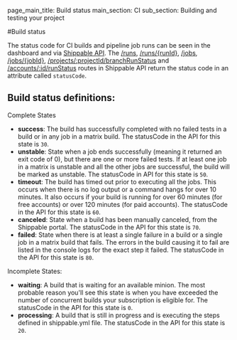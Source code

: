 page_main_title: Build status
main_section: CI
sub_section: Building and testing your project

#Build status

The status code for CI builds and pipeline job runs can be seen in the dashboard and via [Shippable API](/platform/tutorial/api/api-overview). The [/runs](http://docs.shippable.com/platform/tutorial/api/api-overview/#!/Runs/get_runs),  [/runs/{runId}](http://docs.shippable.com/platform/tutorial/api/api-overview/#!/Runs/get_runs_runId),  [/jobs](http://docs.shippable.com/platform/tutorial/api/api-overview/#!/Jobs/get_jobs), [/jobs/{jobId}](http://docs.shippable.com/platform/tutorial/api/api-overview/#!/Jobs/get_jobs_jobId), [/projects/:projectId/branchRunStatus](http://docs.shippable.com/platform/tutorial/api/api-overview/#!/Projects/get_projects_projectId_branchRunStatus) and [/accounts/:id/runStatus](http://docs.shippable.com/platform/tutorial/api/api-overview/#!/Accounts/get_accounts_accountId_runStatus) routes in Shippable API return the status code in an attribute called `statusCode`.

## Build status definitions:
Complete States

- **success**: The build has successfully completed with no failed tests in a build or in any job in a matrix build. The statusCode in the API for this state is `30`.
- **unstable**: State when a job ends successfully (meaning it returned an exit code of 0), but there are one or more failed tests. If at least one job in a matrix is unstable and all the other jobs are successful, the build will be marked as unstable. The statusCode in API for this state is `50`.
- **timeout**: The build has timed out prior to executing all the jobs. This occurs  when there is no log output or a command hangs for over 10 minutes. It also occurs if your build is running for over 60 minutes (for free accounts) or over 120 minutes (for paid accounts). The statusCode in the API for this state is `60`.
- **canceled**: State when a build has been manually canceled, from the Shippable portal. The statusCode in the API for this state is `70`.
- **failed**: State when there is at least a single failure in a build or a single job in a matrix build that fails. The errors in the build causing it to fail are listed in the console logs for the exact step it failed. The statusCode in the API for this state is `80`.

Incomplete States:

- **waiting**: A build that is waiting for an available minion. The most probable reason you'll see this state is when you have exceeded the number of concurrent builds your subscription is eligible for. The statusCode in the API for this state is `0`.
- **processing**: A build that is still in progress and is executing the steps defined in shippable.yml file. The statusCode in the API for this state is `20`.
